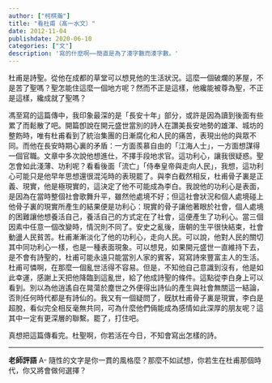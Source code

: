 ```yaml
---
author: ["柯棋瀚"]
title: "看杜甫（髙一水文）"
date: 2012-11-04
publishdate: 2020-06-10
categories: ["文"]
description: '寫的什麼啊⋯⋯簡直是為了湊字數而湊字數。'
---
```


杜甫是詩聖。從他在成都的草堂可以想見他的生活狀況。這麼一個破爛的茅屋，不是苦了聖嗎？聖怎能住這麼一個地方呢？然而不正是這樣，他纔能被尊為聖，不正是這樣，纔成就了聖嗎？

馮至寫的這篇傳中，我印象最深的是「長安十年」部分，或許是因為讀到後面有些累了而鬆散了吧。開篇卽說在開元盛世當別的詩人在讚美長安地勢的雄渾、城坊的整飭時，唯有杜甫看到了統治集團的日漸腐化和人民的痛苦，表現出他的與眾不同。而他在長安時期心裏的矛盾：一方面羨慕自由的「江海人士」，一方面想謀得一個官職。文章中多次說他想進仕，不擇手段地求官。這功利心，讓我很疑惑。聖怎會如此淺薄、功利呢？看看後面「流亡」「侍奉皇帝與走向人民」，我想，這功利心可能只是他早年思想還很混沌時的表現罷了。與李白截然相反，杜甫骨子裏是正義、現實，他是極現實的，這決定了他不可能成為李白。我說他的功利心是表面，是因為在當時整個社會歌舞升平，雖然他處境不好；但這社會狀況和個人處境碰上他骨子裏的現實所產生的結果便是功利心：現實的骨子讓他著眼於社會，個人處境的困難讓他想養活自己，養活自己的方式定在了社會，這便產生了功利心。當三個因素中任意一個改變時，情況則不同了。安史之亂後，唐朝的生平很快結束，社會動盪人民貧苦。杜甫漸漸淡化了他的功利心，走向人民。可以說，他對人民的關切其中同功利心一樣，也是一種表面現象。可以想見，如果開元盛世一直維持下去，是不會有詩聖的，杜甫可能永遠只能當別人家的賓客，寫寫詩來豐富主人的生活。杜甫可憐啊，在那麼一個亂世活得不容易。但是，不知他自己意識到沒有，他是如此幸運，感謝上天把他降臨到這亂世，給了他成詩聖的條件。這點從李白身上可以看到。別以為他逍遙自在晃蕩於塵世之外便得出詩仙的產生與社會無關這一結論，否則任何時代都是有詩仙的。我又有一個疑問了，旣肰杜甫骨子裏是現實，李白是超脫，看似完全相反毫無共同，可為什麼他們倆能成為感情如此深厚的朋友呢？這其中一定有更深層的聯繫。罷了，打住吧。

真想把這篇傳看完。杜聖啊，你若活在今日，不知會寫出怎樣的詩。

---

**老師評語** A- 隨性的文字是你一貫的風格麼？那麼不如試想，你若生在杜甫那個時代，你又將會做何選擇？